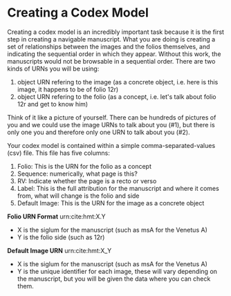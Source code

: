 # Creating  a Codex Model #

Creating a codex model is an incredibly important task because it is the first step in creating a navigable manuscript. What you are doing is creating a set of relationships between the images and the folios themselves, and indicating the sequential order in which they appear. Without this work, the manuscripts would not be browsable in a sequential order. There are two kinds of URNs you will be using:

1. object URN refering to the image (as a concrete object, i.e. here is this image, it happens to be of folio 12r)
2. object URN refering to the folio (as a concept, i.e. let's talk about folio 12r and get to know him)

Think of it like a picture of yourself. There can be hundreds of pictures of you and we could use the image URNs to talk about you (#1), but there is only one you and therefore only one URN to talk about you (#2).

Your codex model is contained within a simple comma-separated-values (csv) file. This file has five columns:

1. Folio: This is the URN for the folio as a concept
2. Sequence: numerically, what page is this?
3. RV: Indicate whether the page is a recto or verso
4. Label: This is the full attribution for the manuscript and where it comes from, what will change is the folio and side
5. Default Image: This is the URN for the image as a concrete object

**Folio URN Format** urn:cite:hmt:X.Y

- X is the siglum for the manuscript (such as msA for the Venetus A)
- Y is the folio side (such as 12r)

**Default Image URN** urn:cite:hmt:X_Y
- X is the siglum for the manuscript (such as msA for the Venetus A)
- Y is the unique identifier for each image, these will vary depending on the manuscript, but you will be given the data where you can check them.

